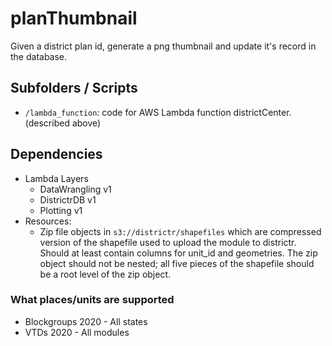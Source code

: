 # planThumbnail

Given a district plan id, generate a png thumbnail and update it's record in the database.

## Subfolders  / Scripts

* `/lambda_function`: code for AWS Lambda function districtCenter. (described above)

## Dependencies
* Lambda Layers
    * DataWrangling v1
    * DistrictrDB v1
    * Plotting v1
* Resources:
    * Zip file objects in `s3://districtr/shapefiles` which are compressed version of the shapefile
    used to upload the module to districtr.  Should at least contain columns for unit_id and
    geometries.  The zip object should not be nested; all five pieces of the shapefile should be a
    root level of the zip object.

### What places/units are supported

* Blockgroups 2020 - All states
* VTDs 2020 - All modules
